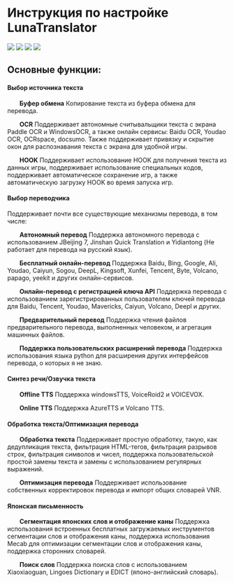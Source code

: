 
# Инструкция по настройке LunaTranslator
  
<p align="left">
    <a href="./LICENSE"><img src="https://img.shields.io/github/license/test123456654321/LunaTranslator"></a>
    <a href="https://lunatranslator.xyz/Github/LunaTranslator/releases"><img src="https://img.shields.io/github/v/release/test123456654321/LunaTranslator?color=ffa"></a>
    <a href="https://lunatranslator.xyz/Github/LunaTranslator/releases/latest/download/LunaTranslator.zip" target="_blank"><img src="https://img.shields.io/badge/download_64bit-blue"/></a> <a href="https://lunatranslator.xyz/Github/LunaTranslator/releases/latest/download/LunaTranslator_x86.zip" target="_blank"><img src="https://img.shields.io/badge/download_32bit-blue"/></a>
 
<a id="table1"></a>

## Основные функции:

#### Выбор источника текста

&emsp;&emsp;**Буфер обмена** Копирование текста из буфера обмена для перевода.

&emsp;&emsp;**OCR** Поддерживает автономные считывальщики текста с экрана Paddle OCR и WindowsOCR, а также онлайн сервисы: Baidu OCR, Youdao OCR, OCRspace, docsumo. Также поддерживает привязку и скрытие окон для распознавания текста с экрана для удобной игры.

&emsp;&emsp;**HOOK** Поддерживает использование HOOK для получения текста из данных игры, поддерживает использование специальных кодов, поддерживает автоматическое сохранение игр, а также автоматическую загрузку HOOK во время запуска игр.


#### Выбор переводчика

Поддерживает почти все существующие механизмы перевода, в том числе:

&emsp;&emsp;**Автономный перевод** Поддержка автономного перевода с использованием JBeijing 7, Jinshan Quick Translation и Yidiantong (Не работает для перевода на русский язык).

&emsp;&emsp;**Бесплатный онлайн-перевод** Поддержка Baidu, Bing, Google, Ali, Youdao, Caiyun, Sogou, DeepL, Kingsoft, Xunfei, Tencent, Byte, Volcano, papago, yeekit и других онлайн-сервисов.

&emsp;&emsp;**Онлайн-перевод с регистрацией ключа API** Поддержка перевода с использованием зарегистрированных пользователем ключей перевода для Baidu, Tencent, Youdao, Mavericks, Caiyun, Volcano, Deepl и других.

&emsp;&emsp;**Предварительный перевод** Поддержка чтения файлов предварительного перевода, выполненных человеком, и агрегация машинных файлов.

&emsp;&emsp;**Поддержка пользовательских расширений перевода** Поддержка использования языка python для расширения других интерфейсов перевода, о которых я не знаю.

#### Синтез речи/Озвучка текста

&emsp;&emsp;**Offline TTS** Поддержка windowsTTS, VoiceRoid2 и VOICEVOX.

&emsp;&emsp;**Online TTS** Поддержка AzureTTS и Volcano TTS.

#### Обработка текста/Оптимизация перевода

&emsp;&emsp;**Обработка текста** Поддерживает простую обработку, такую, как дедупликация текста, фильтрация HTML-тегов, фильтрация разрывов строк, фильтрация символов и чисел, поддержка пользовательской простой замены текста и замены с использованием регулярных выражений.

&emsp;&emsp;**Оптимизация перевода** Поддерживает использование собственных корректировок перевода и импорт общих словарей VNR.

#### Японская письменность

&emsp;&emsp;**Сегментация японских слов и отображение каны** Поддержка использования встроенных бесплатных загружаемых инструментов сегментации слов и отображения каны, поддержка использования Mecab для оптимизации сегментации слов и отображения каны, поддержка сторонних словарей.

&emsp;&emsp;**Поиск слов** Поддержка поиска слов с использованием Xiaoxiaoguan, Lingoes Dictionary и EDICT (японо-английский словарь).
